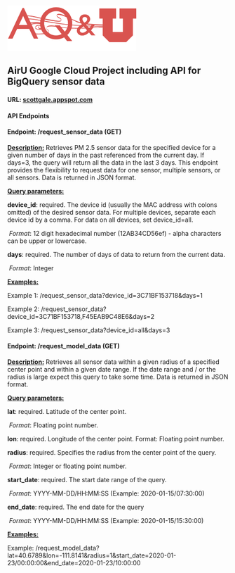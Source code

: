 ![AirU Logo](/airu_flask/airu_flask/static/data/aqLogo.png)

## AirU Google Cloud Project including API for BigQuery sensor data

#### URL: [scottgale.appspot.com](scottgale.appspot.com)

#### API Endpoints

#### Endpoint: /request_sensor_data (GET)

**<u>Description:</u>** Retrieves PM 2.5 sensor data for the specified device for a given number of days in the past referenced from the current day. If days=3, the query will return all the data in the last 3 days. This endpoint provides the flexibility to request data for one sensor, multiple sensors, or all sensors. Data is returned in JSON format. 

**<u>Query parameters:</u>**

**device_id**: required. The device id (usually the MAC address with colons omitted) of the desired sensor data. For multiple devices, separate each device id by a comma. For data on all devices, set device_id=all.

​	*Format*: 12 digit hexadecimal number (12AB34CD56ef) - alpha characters can be upper or lowercase.

**days**: required. The number of days of data to return from the current data.

​	*Format*: Integer

**<u>Examples:</u>**

Example 1: /request_sensor_data?device_id=3C71BF153718&days=1

Example 2: /request_sensor_data?device_id=3C71BF153718,F45EAB9C48E6&days=2

Example 3: /request_sensor_data?device_id=all&days=3



#### Endpoint: /request_model_data (GET)

**<u>Description:</u>** Retrieves all sensor data within a given radius of a specified center point and within a given date range. If the date range and / or the radius is large expect this query to take some time. Data is returned in JSON format. 

**<u>Query parameters:</u>**

**lat**: required. Latitude of the center point. 

​	*Format*: Floating point number. 

**lon**: required. Longitude of the center point. Format: Floating point number.

**radius**: required. Specifies the radius from the center point of the query.

​	*Format*: Integer or floating point number. 

**start_date**: required. The start date range of the query.

​	*Format*: YYYY-MM-DD/HH:MM:SS (Example: 2020-01-15/07:30:00)

**end_date**: required. The end date for the query

​	*Format*: YYYY-MM-DD/HH:MM:SS (Example: 2020-01-15/15:30:00)

**<u>Examples:</u>**

Example: /request_model_data?lat=40.6789&lon=-111.8141&radius=1&start_date=2020-01-23/00:00:00&end_date=2020-01-23/10:00:00





​	